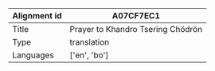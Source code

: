 |Alignment id | A07CF7EC1
| --- | --- 
|Title | Prayer to Khandro Tsering Chödrön 
|Type | translation
|Languages | ['en', 'bo']